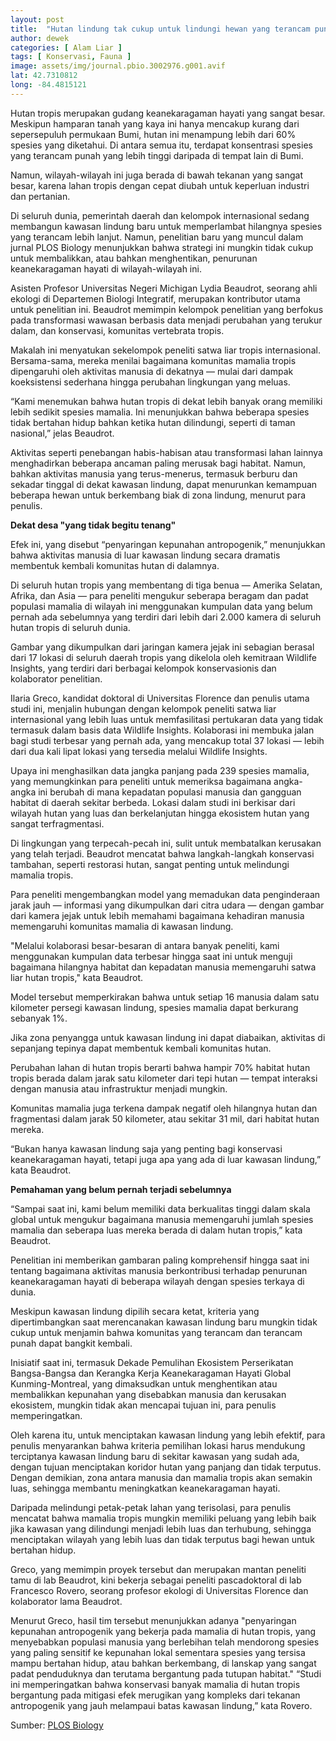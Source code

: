 ```yaml
---
layout: post
title:  "Hutan lindung tak cukup untuk lindungi hewan yang terancam punah"
author: dewek
categories: [ Alam Liar ]
tags: [ Konservasi, Fauna ]
image: assets/img/journal.pbio.3002976.g001.avif
lat: 42.7310812
long: -84.4815121
---
```


Hutan tropis merupakan gudang keanekaragaman hayati yang sangat besar. Meskipun hamparan tanah yang kaya ini hanya mencakup kurang dari sepersepuluh permukaan Bumi, hutan ini menampung lebih dari 60% spesies yang diketahui. Di antara semua itu, terdapat konsentrasi spesies yang terancam punah yang lebih tinggi daripada di tempat lain di Bumi.

Namun, wilayah-wilayah ini juga berada di bawah tekanan yang sangat besar, karena lahan tropis dengan cepat diubah untuk keperluan industri dan pertanian.

Di seluruh dunia, pemerintah daerah dan kelompok internasional sedang membangun kawasan lindung baru untuk memperlambat hilangnya spesies yang terancam lebih lanjut. Namun, penelitian baru yang muncul dalam jurnal PLOS Biology menunjukkan bahwa strategi ini mungkin tidak cukup untuk membalikkan, atau bahkan menghentikan, penurunan keanekaragaman hayati di wilayah-wilayah ini.

Asisten Profesor Universitas Negeri Michigan Lydia Beaudrot, seorang ahli ekologi di Departemen Biologi Integratif, merupakan kontributor utama untuk penelitian ini. Beaudrot memimpin kelompok penelitian yang berfokus pada transformasi wawasan berbasis data menjadi perubahan yang terukur dalam, dan konservasi, komunitas vertebrata tropis.

Makalah ini menyatukan sekelompok peneliti satwa liar tropis internasional. Bersama-sama, mereka menilai bagaimana komunitas mamalia tropis dipengaruhi oleh aktivitas manusia di dekatnya — mulai dari dampak koeksistensi sederhana hingga perubahan lingkungan yang meluas.

“Kami menemukan bahwa hutan tropis di dekat lebih banyak orang memiliki lebih sedikit spesies mamalia. Ini menunjukkan bahwa beberapa spesies tidak bertahan hidup bahkan ketika hutan dilindungi, seperti di taman nasional,” jelas Beaudrot.

Aktivitas seperti penebangan habis-habisan atau transformasi lahan lainnya menghadirkan beberapa ancaman paling merusak bagi habitat. Namun, bahkan aktivitas manusia yang terus-menerus, termasuk berburu dan sekadar tinggal di dekat kawasan lindung, dapat menurunkan kemampuan beberapa hewan untuk berkembang biak di zona lindung, menurut para penulis.

**Dekat desa "yang tidak begitu tenang"**

Efek ini, yang disebut “penyaringan kepunahan antropogenik,” menunjukkan bahwa aktivitas manusia di luar kawasan lindung secara dramatis membentuk kembali komunitas hutan di dalamnya.

Di seluruh hutan tropis yang membentang di tiga benua — Amerika Selatan, Afrika, dan Asia — para peneliti mengukur seberapa beragam dan padat populasi mamalia di wilayah ini menggunakan kumpulan data yang belum pernah ada sebelumnya yang terdiri dari lebih dari 2.000 kamera di seluruh hutan tropis di seluruh dunia.

Gambar yang dikumpulkan dari jaringan kamera jejak ini sebagian berasal dari 17 lokasi di seluruh daerah tropis yang dikelola oleh kemitraan Wildlife Insights, yang terdiri dari berbagai kelompok konservasionis dan kolaborator penelitian.

Ilaria Greco, kandidat doktoral di Universitas Florence dan penulis utama studi ini, menjalin hubungan dengan kelompok peneliti satwa liar internasional yang lebih luas untuk memfasilitasi pertukaran data yang tidak termasuk dalam basis data Wildlife Insights. Kolaborasi ini membuka jalan bagi studi terbesar yang pernah ada, yang mencakup total 37 lokasi — lebih dari dua kali lipat lokasi yang tersedia melalui Wildlife Insights.

Upaya ini menghasilkan data jangka panjang pada 239 spesies mamalia, yang memungkinkan para peneliti untuk memeriksa bagaimana angka-angka ini berubah di mana kepadatan populasi manusia dan gangguan habitat di daerah sekitar berbeda. Lokasi dalam studi ini berkisar dari wilayah hutan yang luas dan berkelanjutan hingga ekosistem hutan yang sangat terfragmentasi.

Di lingkungan yang terpecah-pecah ini, sulit untuk membatalkan kerusakan yang telah terjadi. Beaudrot mencatat bahwa langkah-langkah konservasi tambahan, seperti restorasi hutan, sangat penting untuk melindungi mamalia tropis.

Para peneliti mengembangkan model yang memadukan data penginderaan jarak jauh — informasi yang dikumpulkan dari citra udara — dengan gambar dari kamera jejak untuk lebih memahami bagaimana kehadiran manusia memengaruhi komunitas mamalia di kawasan lindung.

"Melalui kolaborasi besar-besaran di antara banyak peneliti, kami menggunakan kumpulan data terbesar hingga saat ini untuk menguji bagaimana hilangnya habitat dan kepadatan manusia memengaruhi satwa liar hutan tropis," kata Beaudrot.

Model tersebut memperkirakan bahwa untuk setiap 16 manusia dalam satu kilometer persegi kawasan lindung, spesies mamalia dapat berkurang sebanyak 1%.

Jika zona penyangga untuk kawasan lindung ini dapat diabaikan, aktivitas di sepanjang tepinya dapat membentuk kembali komunitas hutan.

Perubahan lahan di hutan tropis berarti bahwa hampir 70% habitat hutan tropis berada dalam jarak satu kilometer dari tepi hutan — tempat interaksi dengan manusia atau infrastruktur menjadi mungkin.

Komunitas mamalia juga terkena dampak negatif oleh hilangnya hutan dan fragmentasi dalam jarak 50 kilometer, atau sekitar 31 mil, dari habitat hutan mereka.

“Bukan hanya kawasan lindung saja yang penting bagi konservasi keanekaragaman hayati, tetapi juga apa yang ada di luar kawasan lindung,” kata Beaudrot.

**Pemahaman yang belum pernah terjadi sebelumnya**

“Sampai saat ini, kami belum memiliki data berkualitas tinggi dalam skala global untuk mengukur bagaimana manusia memengaruhi jumlah spesies mamalia dan seberapa luas mereka berada di dalam hutan tropis,” kata Beaudrot.

Penelitian ini memberikan gambaran paling komprehensif hingga saat ini tentang bagaimana aktivitas manusia berkontribusi terhadap penurunan keanekaragaman hayati di beberapa wilayah dengan spesies terkaya di dunia.

Meskipun kawasan lindung dipilih secara ketat, kriteria yang dipertimbangkan saat merencanakan kawasan lindung baru mungkin tidak cukup untuk menjamin bahwa komunitas yang terancam dan terancam punah dapat bangkit kembali.

Inisiatif saat ini, termasuk Dekade Pemulihan Ekosistem Perserikatan Bangsa-Bangsa dan Kerangka Kerja Keanekaragaman Hayati Global Kunming-Montreal, yang dimaksudkan untuk menghentikan atau membalikkan kepunahan yang disebabkan manusia dan kerusakan ekosistem, mungkin tidak akan mencapai tujuan ini, para penulis memperingatkan.

Oleh karena itu, untuk menciptakan kawasan lindung yang lebih efektif, para penulis menyarankan bahwa kriteria pemilihan lokasi harus mendukung terciptanya kawasan lindung baru di sekitar kawasan yang sudah ada, dengan tujuan menciptakan koridor hutan yang panjang dan tidak terputus. Dengan demikian, zona antara manusia dan mamalia tropis akan semakin luas, sehingga membantu meningkatkan keanekaragaman hayati.

Daripada melindungi petak-petak lahan yang terisolasi, para penulis mencatat bahwa mamalia tropis mungkin memiliki peluang yang lebih baik jika kawasan yang dilindungi menjadi lebih luas dan terhubung, sehingga menciptakan wilayah yang lebih luas dan tidak terputus bagi hewan untuk bertahan hidup.

Greco, yang memimpin proyek tersebut dan merupakan mantan peneliti tamu di lab Beaudrot, kini bekerja sebagai peneliti pascadoktoral di lab Francesco Rovero, seorang profesor ekologi di Universitas Florence dan kolaborator lama Beaudrot.

Menurut Greco, hasil tim tersebut menunjukkan adanya "penyaringan kepunahan antropogenik yang bekerja pada mamalia di hutan tropis, yang menyebabkan populasi manusia yang berlebihan telah mendorong spesies yang paling sensitif ke kepunahan lokal sementara spesies yang tersisa mampu bertahan hidup, atau bahkan berkembang, di lanskap yang sangat padat penduduknya dan terutama bergantung pada tutupan habitat." “Studi ini memperingatkan bahwa konservasi banyak mamalia di hutan tropis bergantung pada mitigasi efek merugikan yang kompleks dari tekanan antropogenik yang jauh melampaui batas kawasan lindung,” kata Rovero.

Sumber: [PLOS Biology](https://journals.plos.org/plosbiology/article?id=10.1371/journal.pbio.3002976)